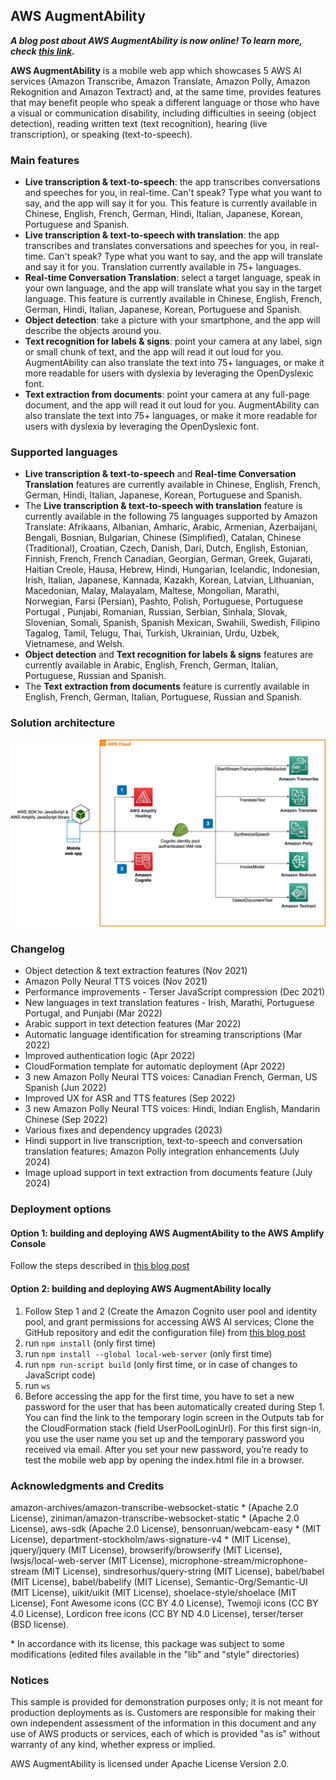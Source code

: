 ## AWS AugmentAbility

***A blog post about AWS AugmentAbility is now online!  To learn more, check [this link](https://aws.amazon.com/blogs/machine-learning/use-aws-ai-and-ml-services-to-foster-accessibility-and-inclusion-of-people-with-a-visual-or-communication-impairment/).***

**AWS AugmentAbility** is a mobile web app which showcases 5 AWS AI services (Amazon Transcribe, Amazon Translate, Amazon Polly, Amazon Rekognition and Amazon Textract) and, at the same time, provides features that may benefit people who speak a different language or those who have a visual or communication disability, including difficulties in seeing (object detection), reading written text (text recognition), hearing (live transcription), or speaking (text-to-speech).

### Main features
* **Live transcription & text-to-speech**: the app transcribes conversations and speeches for you, in real-time. Can't speak? Type what you want to say, and the app will say it for you. This feature is currently available in Chinese, English, French, German, Hindi, Italian, Japanese, Korean, Portuguese and Spanish.
* **Live transcription & text-to-speech with translation**: the app transcribes and translates conversations and speeches for you, in real-time. Can't speak? Type what you want to say, and the app will translate and say it for you. Translation currently available in 75+ languages.
* **Real-time Conversation Translation**: select a target language, speak in your own language, and the app will translate what you say in the target language. This feature is currently available in Chinese, English, French, German, Hindi, Italian, Japanese, Korean, Portuguese and Spanish.
* **Object detection**: take a picture with your smartphone, and the app will describe the objects around you.
* **Text recognition for labels & signs**: point your camera at any label, sign or small chunk of text, and the app will read it out loud for you. AugmentAbility can also translate the text into 75+ languages, or make it more readable for users with dyslexia by leveraging the OpenDyslexic font.
* **Text extraction from documents**: point your camera at any full-page document, and the app will read it out loud for you. AugmentAbility can also translate the text into 75+ languages, or make it more readable for users with dyslexia by leveraging the OpenDyslexic font.

### Supported languages 
* **Live transcription & text-to-speech** and **Real-time Conversation Translation** features are currently available in Chinese, English, French, German, Hindi, Italian, Japanese, Korean, Portuguese and Spanish. 
* The **Live transcription & text-to-speech with translation** feature is currently available in the following 75 languages supported by Amazon Translate: Afrikaans, Albanian, Amharic, Arabic, Armenian, Azerbaijani, Bengali, Bosnian, Bulgarian, Chinese (Simplified), Catalan, Chinese (Traditional), Croatian, Czech, Danish, Dari, Dutch, English, Estonian, Finnish, French, French Canadian, Georgian, German, Greek, Gujarati, Haitian Creole, Hausa, Hebrew, Hindi, Hungarian, Icelandic, Indonesian, Irish, Italian, Japanese, Kannada, Kazakh, Korean, Latvian, Lithuanian, Macedonian, Malay, Malayalam, Maltese, Mongolian, Marathi, Norwegian, Farsi (Persian), Pashto, Polish, Portuguese, Portuguese Portugal , Punjabi, Romanian, Russian, Serbian, Sinhala, Slovak, Slovenian, Somali, Spanish, Spanish Mexican, Swahili, Swedish, Filipino Tagalog, Tamil, Telugu, Thai, Turkish, Ukrainian, Urdu, Uzbek, Vietnamese, and Welsh. 
* **Object detection** and **Text recognition for labels & signs** features are currently available in Arabic, English, French, German, Italian, Portuguese, Russian and Spanish.
* The **Text extraction from documents** feature is currently available in English, French, German, Italian, Portuguese, Russian and Spanish.


### Solution architecture
![Solution architecture](https://github.com/aws-samples/aws-augmentability/raw/main/images/architecture.jpg)


### Changelog
* Object detection & text extraction features (Nov 2021)
* Amazon Polly Neural TTS voices (Nov 2021)
* Performance improvements - Terser JavaScript compression (Dec 2021)
* New languages in text translation features - Irish, Marathi, Portuguese Portugal, and Punjabi (Mar 2022)
* Arabic support in text detection features  (Mar 2022)
* Automatic language identification for streaming transcriptions (Mar 2022)
* Improved authentication logic (Apr 2022)
* CloudFormation template for automatic deployment (Apr 2022)
* 3 new Amazon Polly Neural TTS voices: Canadian French, German, US Spanish (Jun 2022)
* Improved UX for ASR and TTS features (Sep 2022)
* 3 new Amazon Polly Neural TTS voices: Hindi, Indian English, Mandarin Chinese (Sep 2022)
* Various fixes and dependency upgrades (2023)
* Hindi support in live transcription, text-to-speech and conversation translation features; Amazon Polly integration enhancements (July 2024)
* Image upload support in text extraction from documents feature (July 2024)

### Deployment options

#### Option 1: building and deploying AWS AugmentAbility to the AWS Amplify Console

Follow the steps described in [this blog post](https://aws.amazon.com/blogs/machine-learning/use-aws-ai-and-ml-services-to-foster-accessibility-and-inclusion-of-people-with-a-visual-or-communication-impairment/)


#### Option 2: building and deploying AWS AugmentAbility locally

 1. Follow Step 1 and 2 (Create the Amazon Cognito user pool and identity pool, and grant permissions for accessing AWS AI services; Clone the GitHub repository and edit the configuration file) from [this blog post](https://aws.amazon.com/blogs/machine-learning/use-aws-ai-and-ml-services-to-foster-accessibility-and-inclusion-of-people-with-a-visual-or-communication-impairment/)
 2. run `npm install` (only first time)
 3. run `npm install --global local-web-server` (only first time)
 4. run `npm run-script build` (only first time, or in case of changes to JavaScript code)
 5. run `ws`
 6. Before accessing the app for the first time, you have to set a new password for the user that has been automatically created during Step 1. You can find the link to the temporary login screen in the Outputs tab for the CloudFormation stack (field UserPoolLoginUrl). For this first sign-in, you use the user name you set up and the temporary password you received via email. After you set your new password, you’re ready to test the mobile web app by opening the index.html file in a browser.


### Acknowledgments and Credits

amazon-archives/amazon-transcribe-websocket-static * (Apache 2.0 License), ziniman/amazon-transcribe-websocket-static * (Apache 2.0 License), aws-sdk (Apache 2.0 License), bensonruan/webcam-easy * (MIT License), department-stockholm/aws-signature-v4 * (MIT License), jquery/jquery (MIT License), browserify/browserify (MIT License), lwsjs/local-web-server (MIT License), microphone-stream/microphone-stream (MIT License), sindresorhus/query-string (MIT License), babel/babel (MIT License), babel/babelify (MIT License), Semantic-Org/Semantic-UI (MIT License), uikit/uikit (MIT License), shoelace-style/shoelace (MIT License), Font Awesome icons (CC BY 4.0 License), Twemoji icons (CC BY 4.0 License), Lordicon free icons (CC BY ND 4.0 License), terser/terser (BSD license).

\* In accordance with its license, this package was subject to some modifications (edited files available in the "lib" and "style" directories)


### Notices

This sample is provided for demonstration purposes only; it is not meant for production deployments as is. Customers are responsible for making their own independent assessment of the information in this document and any use of AWS products or services, each of which is provided "as is" without warranty of any kind, whether express or implied.

AWS AugmentAbility is licensed under Apache License Version 2.0.



